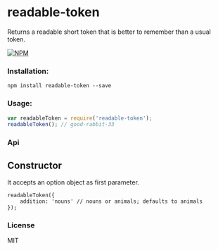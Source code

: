 readable-token
================

Returns a readable short token that is better to remember than a usual token.

[![NPM](https://nodei.co/npm/readable-token.png?downloads=true&stars=true)](https://nodei.co/npm/readable-token/)

### Installation:

`npm install readable-token --save`

### Usage:

```javascript
var readableToken = require('readable-token');
readableToken(); // good-rabbit-33

```

### Api
## Constructor
It accepts an option object as first parameter.

    readableToken({
        addition: 'nouns' // nouns or animals; defaults to animals
    });


### License
MIT

